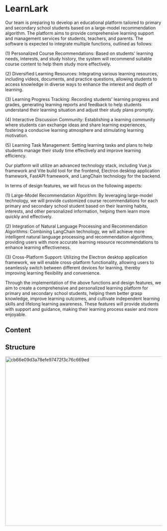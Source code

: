 # LearnLark
Our team is preparing to develop an educational platform tailored to primary and secondary school students based on a large-model recommendation algorithm. The platform aims to provide comprehensive learning support and management services for students, teachers, and parents. The software is expected to integrate multiple functions, outlined as follows:

(1) Personalized Course Recommendations: Based on students' learning needs, interests, and study history, the system will recommend suitable course content to help them study more effectively.

(2) Diversified Learning Resources: Integrating various learning resources, including videos, documents, and practice questions, allowing students to access knowledge in diverse ways to enhance the interest and depth of learning.

(3) Learning Progress Tracking: Recording students' learning progress and grades, generating learning reports and feedback to help students understand their learning situation and adjust their study plans promptly.

(4) Interactive Discussion Community: Establishing a learning community where students can exchange ideas and share learning experiences, fostering a conducive learning atmosphere and stimulating learning motivation.

(5) Learning Task Management: Setting learning tasks and plans to help students manage their study time effectively and improve learning efficiency.

Our platform will utilize an advanced technology stack, including Vue.js framework and Vite build tool for the frontend, Electron desktop application framework, FastAPI framework, and LangChain technology for the backend.

In terms of design features, we will focus on the following aspects:

(1) Large-Model Recommendation Algorithm: By leveraging large-model technology, we will provide customized course recommendations for each primary and secondary school student based on their learning habits, interests, and other personalized information, helping them learn more quickly and effectively.

(2) Integration of Natural Language Processing and Recommendation Algorithms: Combining LangChain technology, we will achieve more intelligent natural language processing and recommendation algorithms, providing users with more accurate learning resource recommendations to enhance learning effectiveness.

(3) Cross-Platform Support: Utilizing the Electron desktop application framework, we will enable cross-platform functionality, allowing users to seamlessly switch between different devices for learning, thereby improving learning flexibility and convenience.

Through the implementation of the above functions and design features, we aim to create a comprehensive and personalized learning platform for primary and secondary school students, helping them better grasp knowledge, improve learning outcomes, and cultivate independent learning skills and lifelong learning awareness. These features will provide students with support and guidance, making their learning process easier and more enjoyable.
## Content


## Structure
<img width="543" alt="cb66e09d3a78efe97472f3c76c669ed" src="https://github.com/Larrtroffen/LearnLark/assets/118495925/b67cc8bf-6c9c-42b2-aee5-729cd7f611c2">
